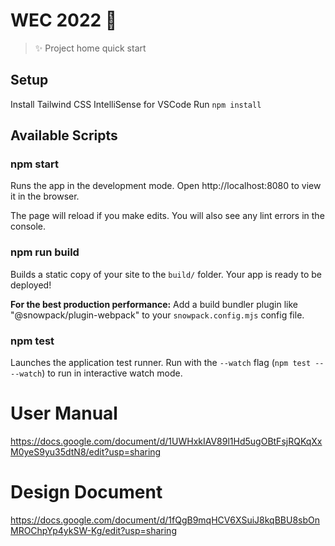 # WEC 2022 🏅

> ✨ Project home quick start

## Setup

Install Tailwind CSS IntelliSense for VSCode
Run `npm install`

## Available Scripts

### npm start

Runs the app in the development mode.
Open http://localhost:8080 to view it in the browser.

The page will reload if you make edits.
You will also see any lint errors in the console.

### npm run build

Builds a static copy of your site to the `build/` folder.
Your app is ready to be deployed!

**For the best production performance:** Add a build bundler plugin like "@snowpack/plugin-webpack" to your `snowpack.config.mjs` config file.

### npm test

Launches the application test runner.
Run with the `--watch` flag (`npm test -- --watch`) to run in interactive watch mode.

# User Manual

https://docs.google.com/document/d/1UWHxkIAV89l1Hd5ugOBtFsjRQKqXxM0yeS9yu35dtN8/edit?usp=sharing

# Design Document

https://docs.google.com/document/d/1fQgB9mqHCV6XSuiJ8kqBBU8sbOnMROChpYp4ykSW-Kg/edit?usp=sharing

